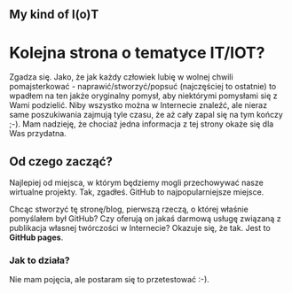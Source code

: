 ## My kind of I(o)T

# Kolejna strona o tematyce IT/IOT?

Zgadza się. Jako, że jak każdy człowiek lubię w wolnej chwili pomajsterkować - naprawić/stworzyć/popsuć (najczęściej to ostatnie) to wpadłem na ten jakże oryginalny pomysł, aby niektórymi pomysłami się z Wami podzielić.
Niby wszystko można w Internecie znaleźć, ale nieraz same poszukiwania zajmują tyle czasu, że aż cały zapal się na tym kończy ;-).
Mam nadzieję, że chociaż jedna informacja z tej strony okaże się dla Was przydatna.

## Od czego zacząć? 

Najlepiej od miejsca, w którym będziemy mogli przechowywać nasze wirtualne projekty.
Tak, zgadłeś. GitHub to najpopularniejsze miejsce.

Chcąc stworzyć tę stronę/blog, pierwszą rzeczą, o której właśnie pomyślałem był GitHub?
Czy oferują on jakaś darmową usługę związaną z publikacja własnej twórczości w Internecie?
Okazuje się, że tak. Jest to **GitHub pages**. 

### Jak to działa? 
Nie mam pojęcia, ale postaram się to przetestować :-).
